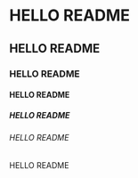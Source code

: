 # HELLO README
## HELLO README
### HELLO README
#### HELLO README
##### HELLO README
###### HELLO README
HELLO README

